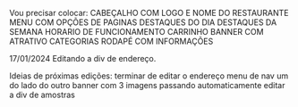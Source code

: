 Vou precisar colocar:
    CABEÇALHO COM LOGO E NOME DO RESTAURANTE
    MENU COM OPÇÕES DE PAGINAS
    DESTAQUES DO DIA
    DESTAQUES DA SEMANA
    HORARIO DE FUNCIONAMENTO
    CARRINHO
    BANNER COM ATRATIVO
    CATEGORIAS
    RODAPÉ COM INFORMAÇÕES

17/01/2024
    Editando a div de endereço.


Ideias de próximas edições:
    terminar de editar o endereço
    menu de nav um do lado do outro
    banner com 3 imagens passando automaticamente
    editar a div de amostras